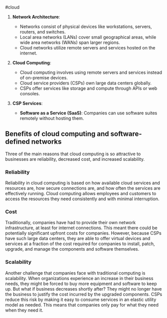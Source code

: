 #cloud 


1. **Network Architecture**:
    
    - Networks consist of physical devices like workstations, servers, routers, and switches.
    - Local area networks (LANs) cover small geographical areas, while wide area networks (WANs) span larger regions.
    - Cloud networks utilize remote servers and services hosted on the internet.
2. **Cloud Computing**:
    
    - Cloud computing involves using remote servers and services instead of on-premise devices.
    - Cloud service providers (CSPs) own large data centers globally.
    - CSPs offer services like storage and compute through APIs or web consoles.
3. **CSP Services**:
    
    - **Software as a Service (SaaS)**: Companies can use software suites remotely without hosting them.


## Benefits of cloud computing and software-defined networks

Three of the main reasons that cloud computing is so attractive to businesses are reliability, decreased cost, and increased scalability.

### Reliability

Reliability in cloud computing is based on how available cloud services and resources are, how secure connections are, and how often the services are effectively running. Cloud computing allows employees and customers to access the resources they need consistently and with minimal interruption.

### Cost

Traditionally, companies have had to provide their own network infrastructure, at least for internet connections. This meant there could be potentially significant upfront costs for companies. However, because CSPs have such large data centers, they are able to offer virtual devices and services at a fraction of the cost required for companies to install, patch, upgrade, and manage the components and software themselves.

### Scalability

Another challenge that companies face with traditional computing is scalability. When organizations experience an increase in their business needs, they might be forced to buy more equipment and software to keep up. But what if business decreases shortly after? They might no longer have the business to justify the cost incurred by the upgraded components. CSPs reduce this risk by making it easy to consume services in an elastic utility model as needed. This means that companies only pay for what they need when they need it.